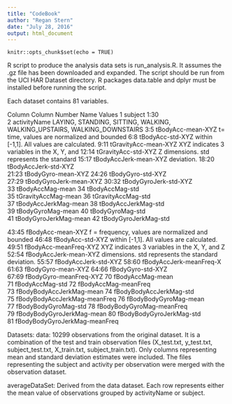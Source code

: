 ```yaml
---
title: "CodeBook"
author: "Regan Stern"
date: "July 28, 2016"
output: html_document
---
```


```{r setup, include=FALSE}
knitr::opts_chunk$set(echo = TRUE)
```

R script to produce the analysis data sets is run_analysis.R. It assumes the .gz file has been downloaded and expanded. The script should be run from the UCI HAR Dataset directory. 
R packages data.table and dplyr must be installed before running the script.

Each dataset contains 81 variables. 

Column		Column
Number		Name						Values
1		subject			     1:30			
2		activityName                 LAYING, STANDING, SITTING, WALKING,
					     WALKING_UPSTAIRS, WALKING_DOWNSTAIRS
3:5		tBodyAcc-mean-XYZ	     t= time, values are normalized and bounded
6:8		tBodyAcc-std-XYZ             within [-1,1]. All values are calculated. 
9:11		tGravityAcc-mean-XYZ         XYZ indicates 3 variables in the X, Y, and
12:14		tGravityAcc-std-XYZ            Z dimensions. std represents the standard
15:17		tBodyAccJerk-mean-XYZ        deviation.
18:20		tBodyAccJerk-std-XYZ           
21:23		tBodyGyro-mean-XYZ
24:26		tBodyGyro-std-XYZ             
27:29		tBodyGyroJerk-mean-XYZ
30:32		tBodyGyroJerk-std-XYZ         
33		tBodyAccMag-mean
34		tBodyAccMag-std            
35		tGravityAccMag-mean
36		tGravityAccMag-std           
37		tBodyAccJerkMag-mean
38		tBodyAccJerkMag-std          
39		tBodyGyroMag-mean
40		tBodyGyroMag-std            
41		tBodyGyroJerkMag-mean
42		tBodyGyroJerkMag-std
         
43:45	        fBodyAcc-mean-XYZ	   f = frequency, values are normalized and bounded	46:48		fBodyAcc-std-XYZ             within [-1,1]. All values are calculated.
49:51		fBodyAcc-meanFreq-XYZ       XYZ indicates 3 variables in the X, Y, and Z
52:54		fBodyAccJerk-mean-XYZ       dimensions. std represents the standard deviation.
55:57		fBodyAccJerk-std-XYZ
58:60		fBodyAccJerk-meanFreq-X   
61:63		fBodyGyro-mean-XYZ
64:66		fBodyGyro-std-XYZ          
67:69		fBodyGyro-meanFreq-XYZ
70		fBodyAccMag-mean         
71		fBodyAccMag-std
72		fBodyAccMag-meanFreq      
73		fBodyBodyAccJerkMag-mean
74		fBodyBodyAccJerkMag-std     
75		fBodyBodyAccJerkMag-meanFreq
76		fBodyBodyGyroMag-mean        
77		fBodyBodyGyroMag-std
78		fBodyBodyGyroMag-meanFreq   
79		fBodyBodyGyroJerkMag-mean
80		fBodyBodyGyroJerkMag-std    
81		fBodyBodyGyroJerkMag-meanFreq

Datasets:
data: 10299 observations from the original dataset. It is a combination of the test and train
observation files (X_test.txt, y_test.txt, subject_test.txt, X_train.txt, subject_train.txt).
Only columns representing mean and standard deviation estimates were included. The files
representing the subject and activity per observation were merged with the observation dataset.

averageDataSet: Derived from the data dataset. Each row represents either the mean value of
observations grouped by activityName or subject.